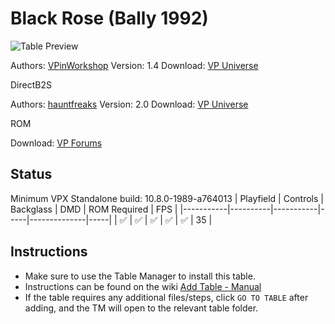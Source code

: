 # Black Rose (Bally 1992)

![Table Preview](../../images/vpx-blackrose.png)

Authors: [VPinWorkshop](https://vpuniverse.com/profile/40692-vpinworkshop/)
Version: 1.4
Download: [VP Universe](https://vpuniverse.com/files/file/7935-black-rose-bally-1992-vpw-mod/)

DirectB2S

Authors: [hauntfreaks](https://vpuniverse.com/profile/5216-hauntfreaks/)
Version: 2.0
Download: [VP Universe](https://vpuniverse.com/files/file/12224-black-rose-bally-1992-b2s-with-full-dmd/)

ROM

Download: [VP Forums](https://www.vpforums.org/index.php?app=downloads&showfile=256)

## Status 

Minimum VPX Standalone build: 10.8.0-1989-a764013
| Playfield | Controls | Backglass | DMD | ROM Required | FPS | 
|-----------|----------|-----------|-----|--------------|-----|
| :white_check_mark: | :white_check_mark: | :white_check_mark: | :white_check_mark: | :white_check_mark: | 35 |

## Instructions

- Make sure to use the Table Manager to install this table.
- Instructions can be found on the wiki [Add Table - Manual](https://github.com/LegendsUnchained/vpx-standalone-alp4k/wiki/%5B04%5D-%F0%9F%A7%A1-TM-%E2%80%90-Other-Features#add-table---manual)
- If the table requires any additional files/steps, click `GO TO TABLE` after adding, and the TM will open to the relevant table folder.

